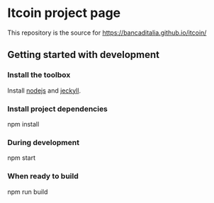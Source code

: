# Itcoin project page

This repository is the source for https://bancaditalia.github.io/itcoin/

## Getting started with development

### Install the toolbox

Install [nodejs](https://nodejs.org/en/download) and [jeckyll](https://jekyllrb.com/docs/installation/).

### Install project dependencies

npm install

### During development

npm start

### When ready to build 

npm run build
